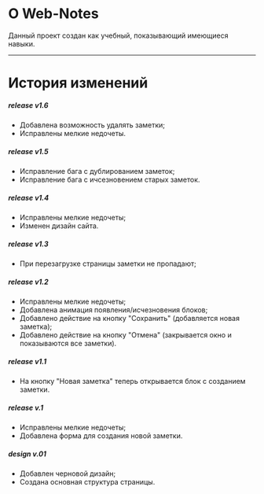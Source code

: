# О Web-Notes
Данный проект создан как учебный, показывающий имеющиеся навыки.
***
# История изменений
##### release v1.6
* Добавлена возможность удалять заметки;
* Исправлены мелкие недочеты.

##### release v1.5
* Исправление бага с дублированием заметок;
* Исправление бага с ичсезновением старых заметок.

##### release v1.4
* Исправлены мелкие недочеты;
* Изменен дизайн сайта.

##### release v1.3
* При перезагрузке страницы заметки не пропадают;

##### release v1.2
* Исправлены мелкие недочеты;
* Добавлена анимация появления/исчезновения блоков;
* Добавлено действие на кнопку "Сохранить" (добавляется новая заметка);
* Добавлено действие на кнопку "Отмена" (закрывается окно и показываются все заметки).

##### release v1.1
* На кнопку "Новая заметка" теперь открывается блок с созданием заметки.

##### release v.1
* Исправлены мелкие недочеты;
* Добавлена форма для создания новой заметки.

##### design v.01
* Добавлен черновой дизайн;
* Создана основная структура страницы.

